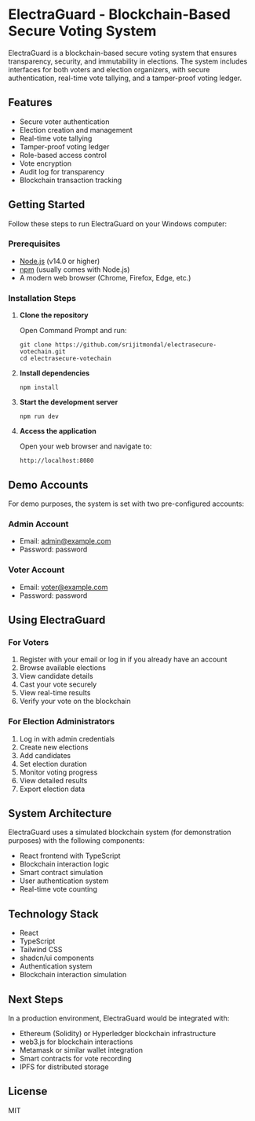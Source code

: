 
# ElectraGuard - Blockchain-Based Secure Voting System

ElectraGuard is a blockchain-based secure voting system that ensures transparency, security, and immutability in elections. The system includes interfaces for both voters and election organizers, with secure authentication, real-time vote tallying, and a tamper-proof voting ledger.

## Features

- Secure voter authentication
- Election creation and management
- Real-time vote tallying
- Tamper-proof voting ledger
- Role-based access control
- Vote encryption
- Audit log for transparency
- Blockchain transaction tracking

## Getting Started

Follow these steps to run ElectraGuard on your Windows computer:

### Prerequisites

- [Node.js](https://nodejs.org/) (v14.0 or higher)
- [npm](https://www.npmjs.com/) (usually comes with Node.js)
- A modern web browser (Chrome, Firefox, Edge, etc.)

### Installation Steps

1. **Clone the repository**

   Open Command Prompt and run:
   ```
   git clone https://github.com/srijitmondal/electrasecure-votechain.git
   cd electrasecure-votechain
   ```

2. **Install dependencies**

   ```
   npm install
   ```

3. **Start the development server**

   ```
   npm run dev
   ```

4. **Access the application**

   Open your web browser and navigate to:
   ```
   http://localhost:8080
   ```

## Demo Accounts

For demo purposes, the system is set with two pre-configured accounts:

### Admin Account
- Email: admin@example.com
- Password: password

### Voter Account
- Email: voter@example.com
- Password: password

## Using ElectraGuard

### For Voters
1. Register with your email or log in if you already have an account
2. Browse available elections
3. View candidate details
4. Cast your vote securely
5. View real-time results
6. Verify your vote on the blockchain

### For Election Administrators
1. Log in with admin credentials
2. Create new elections
3. Add candidates
4. Set election duration
5. Monitor voting progress
6. View detailed results
7. Export election data

## System Architecture

ElectraGuard uses a simulated blockchain system (for demonstration purposes) with the following components:

- React frontend with TypeScript
- Blockchain interaction logic
- Smart contract simulation
- User authentication system
- Real-time vote counting

## Technology Stack

- React
- TypeScript
- Tailwind CSS
- shadcn/ui components
- Authentication system
- Blockchain interaction simulation

## Next Steps

In a production environment, ElectraGuard would be integrated with:

- Ethereum (Solidity) or Hyperledger blockchain infrastructure
- web3.js for blockchain interactions
- Metamask or similar wallet integration
- Smart contracts for vote recording
- IPFS for distributed storage

## License

MIT

